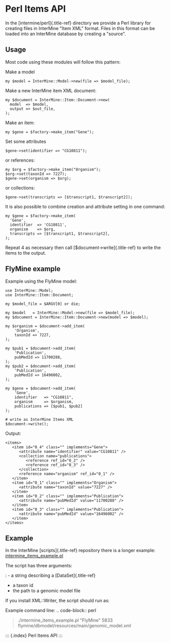 # Perl Items API

In the \[intermine/perl\]{.title-ref} directory we provide a Perl library for creating files in InterMine \"Item XML\" format. Files in this format can be loaded into an InterMine database by creating a \"source\".

## Usage

Most code using these modules will follow this pattern:

Make a model

```text
my $model = InterMine::Model->new(file => $model_file);
```

Make a new InterMine item XML document:

```text
my $document = InterMine::Item::Document->new(
  model  => $model,
  output => $out_file,
);
```

Make an item:

```text
my $gene = $factory->make_item("Gene");
```

Set some attributes

```text
$gene->set(identifier => "CG10811");
```

or references:

```text
my $org = $factory->make_item("Organism");
$org->set(taxonId => 7227);
$gene->set(organism => $org);
```

or collections:

```text
$gene->set(transcripts => [$transcript1, $transcript2]);
```

It is also possible to combine creation and attribute setting in one command:

```text
my $gene = $factory->make_item(
  'Gene',
  identifier  => 'CG10811',
  organism    => $org,
  transcripts => [$transcript1, $transcript2],
);
```

Repeat 4 as necessary then call \[$document-&gt;write\]{.title-ref} to write the items to the output.

## FlyMine example

Example using the FlyMine model:

```text
use InterMine::Model;
use InterMine::Item::Document;

my $model_file = $ARGV[0] or die;

my $model   = InterMine::Model->new(file => $model_file);
my $document = InterMine::Item::Document->new(model => $model);

my $organism = $document->add_item(
    'Organism',
    taxonId => 7227,
);

my $pub1 = $document->add_item(
    'Publication',
    pubMedId => 11700288,
);
my $pub2 = $document->add_item(
    'Publication',
    pubMedId => 16496002,
);

my $gene = $document->add_item(
    'Gene',
    identifier   => "CG10811",
    organism     => $organism,
    publications => [$pub1, $pub2]
);

# write as InterMine Items XML
$document->write();
```

Output:

```text
<items>
   <item id="0_4" class="" implements="Gene">
      <attribute name="identifier" value="CG10811" />
      <collection name="publications">
         <reference ref_id="0_2" />
         <reference ref_id="0_3" />
      </collection>
      <reference name="organism" ref_id="0_1" />
   </item>
   <item id="0_1" class="" implements="Organism">
      <attribute name="taxonId" value="7227" />
   </item>
   <item id="0_2" class="" implements="Publication">
      <attribute name="pubMedId" value="11700288" />
   </item>
   <item id="0_3" class="" implements="Publication">
      <attribute name="pubMedId" value="16496002" />
   </item>
</items>
```

## Example

In the InterMine \[scripts\]{.title-ref} repository there is a longer example: [intermine\_items\_example.pl](https://github.com/intermine/intermine-scripts/blob/master/examples/intermine_items_example.pl)

The script has three arguments:

: - a string describing a \[DataSet\]{.title-ref}

* a taxon id
* the path to a genomic model file

If you install XML::Writer, the script should run as:

Example command line: .. code-block:: perl

> ./intermine\_items\_example.pl \"FlyMine\" 5833 flymine/dbmodel/resources/main/genomic\_model.xml

::: {.index} Perl Items API :::


